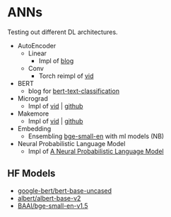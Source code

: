 # ANNs

Testing out different DL architectures.

- AutoEncoder
  - Linear
    - Impl of [blog](https://www.geeksforgeeks.org/implementing-an-autoencoder-in-pytorch/)
  - Conv
    - Torch reimpl of [vid](https://www.youtube.com/watch?v=D9HjlqIrB-c)
- BERT
  - blog for [bert-text-classification](https://medium.com/@khang.pham.exxact/text-classification-with-bert-7afaacc5e49b)
- Micrograd
  - Impl of [vid](https://www.youtube.com/watch?v=VMj-3S1tku0) | [github](https://github.com/karpathy/nn-zero-to-hero/tree/master/lectures/micrograd)
- Makemore
  - Impl of [vid](https://www.youtube.com/watch?v=PaCmpygFfXo) | [github](https://github.com/karpathy/nn-zero-to-hero/tree/master/lectures/makemore)
- Embedding
  - Ensembling [bge-small-en](https://huggingface.co/BAAI/bge-small-en-v1.5) with ml models (NB)
- Neural Probabilistic Language Model
  - Impl of [A Neural Probabilistic Language Model](https://www.jmlr.org/papers/volume3/bengio03a/bengio03a.pdf)

## HF Models

- [google-bert/bert-base-uncased](https://huggingface.co/google-bert/bert-base-uncased)
- [albert/albert-base-v2](https://huggingface.co/albert/albert-base-v2)
- [BAAI/bge-small-en-v1.5](https://huggingface.co/BAAI/bge-small-en-v1.5)
